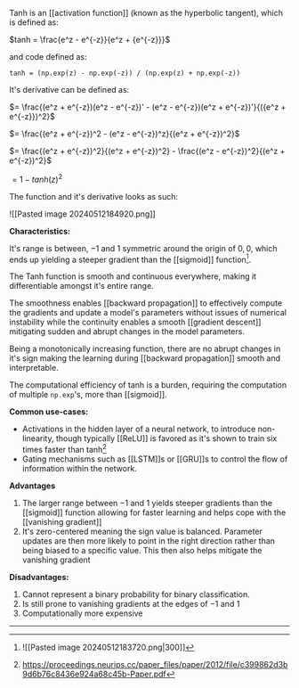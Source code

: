Tanh is an [[activation function]] (known as the hyperbolic tangent), which is defined as:

$tanh = \frac{e^z - e^{-z}}{e^z + {e^{-z}}}$

and code defined as:

```
tanh = (np.exp(z) - np.exp(-z)) / (np.exp(z) + np.exp(-z))
```

It's derivative can be defined as:

$= \frac{(e^z + e^{-z})(e^z - e^{-z})' - (e^z - e^{-z})(e^z + e^{-z})'}{({e^z + e^{-z}})^2}$

$= \frac{(e^z + e^{-z})^2 - (e^z - e^{-z})^z}{(e^z + e^{-z})^2}$

$= \frac{(e^z + e^{-z})^2}{(e^z + e^{-z})^2} - \frac{(e^z - e^{-z})^2}{(e^z + e^{-z})^2}$

$= 1 - tanh(z)^2$

The function and it's derivative looks as such:

![[Pasted image 20240512184920.png]]

**Characteristics:**

It's range is between, $-1$ and $1$ symmetric around the origin of $0,0$, which ends up yielding a steeper gradient than the [[sigmoid]] function[^2].

The Tanh function is smooth and continuous everywhere, making it differentiable amongst it's entire range.

The smoothness enables [[backward propagation]] to effectively compute the gradients and update a model's parameters without issues of numerical instability while the continuity enables a smooth [[gradient descent]] mitigating sudden and abrupt changes in the model parameters.

Being a monotonically increasing function, there are no abrupt changes in it's sign making the learning during [[backward propagation]] smooth and interpretable.

The computational efficiency of tanh is a burden, requiring the computation of multiple 
 `np.exp`'s, more than [[sigmoid]]. 

**Common use-cases:**

- Activations in the hidden layer of a neural network, to introduce non-linearity, though typically [[ReLU]] is favored as it's shown to train six times faster than tanh[^1]
- Gating mechanisms such as [[LSTM]]s or [[GRU]]s to control the flow of information within the network.

**Advantages**

1. The larger range between $-1$ and $1$ yields steeper gradients than the [[sigmoid]] function allowing for faster learning and helps cope with the [[vanishing gradient]]
2. It's zero-centered meaning the sign value is balanced. Parameter updates are then more likely to point in the right direction rather than being biased to a specific value. This then also helps mitigate the vanishing gradient

**Disadvantages:**

1. Cannot represent a binary probability for binary classification.
2. Is still prone to vanishing gradients at the edges of $-1$ and $1$
3. Computationally more expensive

---

[^1]: https://proceedings.neurips.cc/paper_files/paper/2012/file/c399862d3b9d6b76c8436e924a68c45b-Paper.pdf

[^2]: ![[Pasted image 20240512183720.png|300]]